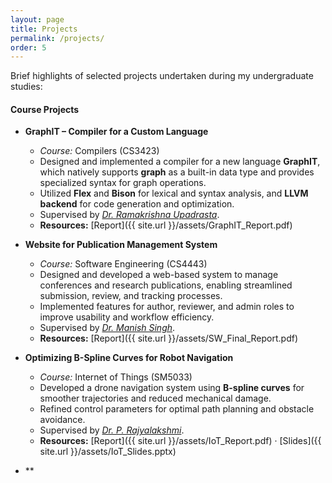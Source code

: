```yaml
---
layout: page
title: Projects
permalink: /projects/
order: 5
---
```

Brief highlights of selected projects undertaken during my undergraduate studies:

<!-- 
1. SWE
2. IoT
3. compilers
4. DBMS
5. OS
6. SDE -->

#### **Course Projects**

- **GraphIT – Compiler for a Custom Language**  
  - *Course:* Compilers (CS3423)  
  - Designed and implemented a compiler for a new language **GraphIT**, which natively supports **graph** as a built-in data type and provides specialized syntax for graph operations.  
  - Utilized **Flex** and **Bison** for lexical and syntax analysis, and **LLVM backend** for code generation and optimization.  
  - Supervised by *[Dr. Ramakrishna Upadrasta](https://people.iith.ac.in/ramakrishna/)*.  
  - **Resources:** [Report]({{ site.url }}/assets/GraphIT_Report.pdf)



- **Website for Publication Management System**  
  - *Course:* Software Engineering (CS4443)  
  - Designed and developed a web-based system to manage conferences and research publications, enabling streamlined submission, review, and tracking processes.  
  - Implemented features for author, reviewer, and admin roles to improve usability and workflow efficiency.  
  - Supervised by *[Dr. Manish Singh](https://people.iith.ac.in/msingh/)*.  
  - **Resources:** [Report]({{ site.url }}/assets/SW_Final_Report.pdf)      


- **Optimizing B-Spline Curves for Robot Navigation**  
  - *Course:* Internet of Things (SM5033)  
  - Developed a drone navigation system using **B-spline curves** for smoother trajectories and reduced mechanical damage.  
  - Refined control parameters for optimal path planning and obstacle avoidance.  
  - Supervised by *[Dr. P. Rajyalakshmi](https://people.iith.ac.in/raji/)*.  
  - **Resources:** [Report]({{ site.url }}/assets/IoT_Report.pdf) · [Slides]({{ site.url }}/assets/IoT_Slides.pptx)


- **




